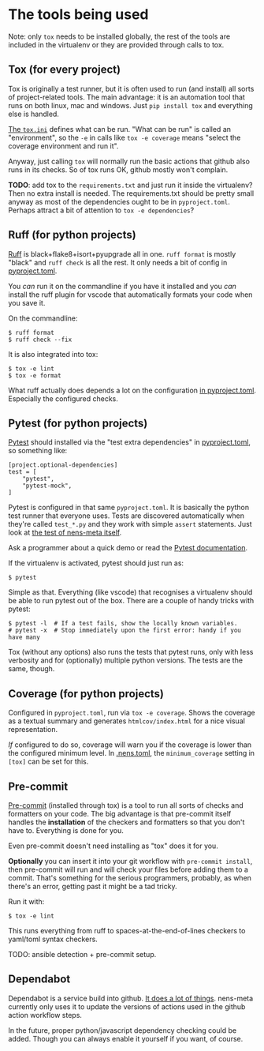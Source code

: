 # The tools being used

Note: only `tox` needs to be installed globally, the rest of the tools are included in the virtualenv or they are provided through calls to tox.

## Tox (for every project)

Tox is originally a test runner, but it is often used to run (and install) all sorts of project-related tools. The main advantage: it is an automation tool that runs on both linux, mac and windows. Just `pip install tox` and everything else is handled.

[The `tox.ini`](config-files.md#toxini) defines what can be run. "What can be run" is called an "environment", so the `-e` in calls like `tox -e coverage` means "select the coverage environment and run it".

Anyway, just calling `tox` will normally run the basic actions that github also runs in its checks. So of tox runs OK, github mostly won't complain.

**TODO**: add tox to the `requirements.txt` and just run it inside the virtualenv? Then no extra install is needed. The requirements.txt should be pretty small anyway as most of the dependencies ought to be in `pyproject.toml`. Perhaps attract a bit of attention to `tox -e dependencies`?


## Ruff (for python projects)

[Ruff](https://docs.astral.sh/ruff/) is black+flake8+isort+pyupgrade all in one. `ruff format` is mostly "black" and `ruff check` is all the rest. It only needs a bit of config in [pyproject.toml](config-files.md#pyprojecttoml).

You *can* run it on the commandline if you have it installed and you *can* install the ruff plugin for vscode that automatically formats your code when you save it.

On the commandline:

    $ ruff format
    $ ruff check --fix

It is also integrated into tox:

    $ tox -e lint
    $ tox -e format

What ruff actually does depends a lot on the configuration  [in pyproject.toml](config-files.md#pyprojecttoml). Especially the configured checks.


## Pytest (for python projects)

[Pytest](https://docs.pytest.org) should installed via the "test extra dependencies" in [pyproject.toml](config-files.md#pyprojecttoml), so something like:

    [project.optional-dependencies]
    test = [
        "pytest",
        "pytest-mock",
    ]

Pytest is configured in that same `pyproject.toml`. It is basically the python test runner that everyone uses. Tests are discovered automatically when they're called `test_*.py` and they work with simple `assert` statements. Just look at [the test of nens-meta itself](https://github.com/nens/nens-meta/tree/main/nens_meta/tests).

Ask a programmer about a quick demo or read the [Pytest documentation](https://docs.pytest.org).

If the virtualenv is activated, pytest should just run as:

    $ pytest

Simple as that. Everything (like vscode) that recognises a virtualenv should be able to run pytest out of the box. There are a couple of handy tricks with pytest:

    $ pytest -l  # If a test fails, show the locally known variables.
    # pytest -x  # Stop immediately upon the first error: handy if you have many

Tox (without any options) also runs the tests that pytest runs, only with less verbosity and for (optionally) multiple python versions. The tests are the same, though.


## Coverage (for python projects)

Configured in `pyproject.toml`, run via `tox -e coverage`. Shows the coverage as a textual summary and generates `htmlcov/index.html` for a nice visual representation.

*If* configured to do so, coverage will warn you if the coverage is lower than the configured minimum level. In [.nens.toml](config-files.md#nenstoml), the `minimum_coverage` setting in `[tox]` can be set for this.


## Pre-commit

[Pre-commit](https://pre-commit.com/) (installed through tox) is a tool to run all sorts of checks and formatters on your code. The big advantage is that pre-commit itself handles the **installation** of the checkers and formatters so that you don't have to. Everything is done for you.

Even pre-commit doesn't need installing as "tox" does it for you.

**Optionally** you can insert it into your git workflow with `pre-commit install`, then pre-commit will run and will check your files before adding them to a commit. That's something for the serious programmers, probably, as when there's an error, getting past it might be a tad tricky.

Run it with:

    $ tox -e lint

This runs everything from ruff to spaces-at-the-end-of-lines checkers to yaml/toml syntax checkers.

TODO: ansible detection + pre-commit setup.


## Dependabot

Dependabot is a service build into github. [It does a lot of things](https://docs.github.com/en/code-security/dependabot/working-with-dependabot). nens-meta currently only uses it to update the versions of actions used in the github action workflow steps.

In the future, proper python/javascript dependency checking could be added. Though you can always enable it yourself if you want, of course.
